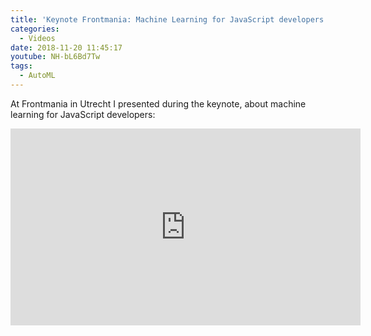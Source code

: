 ```yaml
---
title: 'Keynote Frontmania: Machine Learning for JavaScript developers'
categories:
  - Videos
date: 2018-11-20 11:45:17
youtube: NH-bL6Bd7Tw
tags:
  - AutoML
---
```


At Frontmania in Utrecht I presented during the keynote, about machine learning for JavaScript developers:
<!--more-->
<iframe width="560" height="315" src="https://www.youtube.com/embed/NH-bL6Bd7Tw?start=1686" frameborder="0" allow="accelerometer; autoplay; encrypted-media; gyroscope; picture-in-picture" allowfullscreen></iframe>